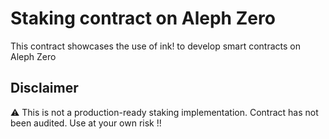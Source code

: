 # Staking contract on Aleph Zero

This contract showcases the use of ink! to develop smart contracts on Aleph Zero

## Disclaimer

:warning: This is not a production-ready staking implementation. Contract has not been audited. Use at your own risk !!
